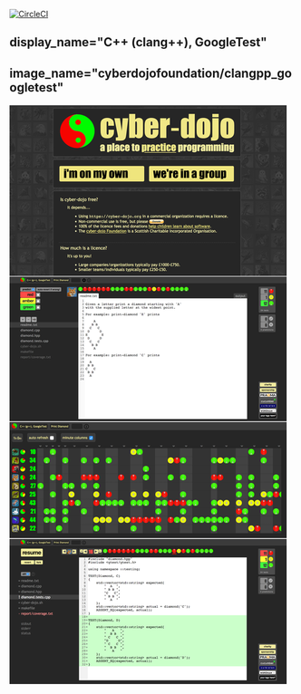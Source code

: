[![CircleCI](https://circleci.com/gh/cyber-dojo-languages/clangplusplus-googletest.svg?style=svg)](https://circleci.com/gh/cyber-dojo-languages/clangplusplus-googletest)

## display_name="C++ (clang++), GoogleTest"
## image_name="cyberdojofoundation/clangpp_googletest"

![cyber-dojo.org home page](https://github.com/cyber-dojo/cyber-dojo/blob/master/shared/home_page_snapshot.png)